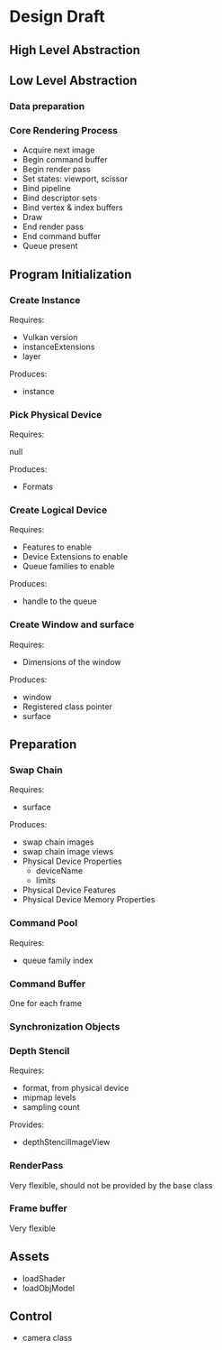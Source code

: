 # Design Draft

## High Level Abstraction

## Low Level Abstraction

### Data preparation

### Core Rendering Process

- Acquire next image
- Begin command buffer
- Begin render pass
- Set states: viewport, scissor
- Bind pipeline
- Bind descriptor sets
- Bind vertex & index buffers
- Draw
- End render pass
- End command buffer
- Queue present

## Program Initialization

### Create Instance

Requires:

- Vulkan version
- instanceExtensions
- layer

Produces:

- instance

### Pick Physical Device

Requires:

null

Produces:

- Formats

### Create Logical Device

Requires:

- Features to enable
- Device Extensions to enable
- Queue families to enable

Produces:

- handle to the queue

### Create Window and surface

Requires:

- Dimensions of the window

Produces:

- window
- Registered class pointer
- surface

## Preparation

### Swap Chain

Requires:

- surface

Produces:

- swap chain images
- swap chain image views
- Physical Device Properties
  - deviceName
  - limits
- Physical Device Features
- Physical Device Memory Properties

### Command Pool

Requires:

- queue family index

### Command Buffer

One for each frame

### Synchronization Objects

### Depth Stencil

Requires:

- format, from physical device
- mipmap levels
- sampling count

Provides:

- depthStencilImageView

### RenderPass

Very flexible, should not be provided by the base class

### Frame buffer

Very flexible

## Assets

- loadShader
- loadObjModel

## Control

- camera class